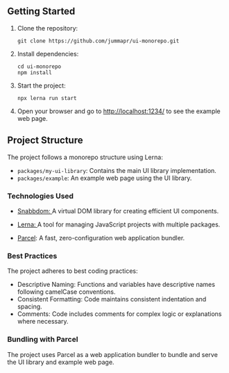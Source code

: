 ## Getting Started

1. Clone the repository:

   ```
   git clone https://github.com/jummapr/ui-monorepo.git
   ```

2. Install dependencies:

   ```
   cd ui-monorepo
   npm install
   ```

3. Start the project:

   ```
   npx lerna run start
   ```

4. Open your browser and go to [http://localhost:1234/](http://localhost:1234/) to see the example web page.

## Project Structure

The project follows a monorepo structure using Lerna:

- `packages/my-ui-library`: Contains the main UI library implementation.
- `packages/example`: An example web page using the UI library.

### Technologies Used

- [Snabbdom: ](https://github.com/snabbdom/snabbdom) A virtual DOM library for creating efficient UI components.
- [Lerna: ](https://lerna.js.org/) A tool for managing JavaScript projects with multiple packages.

- [Parcel](https://parceljs.org/): A fast, zero-configuration web application bundler.

### Best Practices

The project adheres to best coding practices:

- Descriptive Naming: Functions and variables have descriptive names following camelCase conventions.
- Consistent Formatting: Code maintains consistent indentation and spacing.
- Comments: Code includes comments for complex logic or explanations where necessary.

### Bundling with Parcel

The project uses Parcel as a web application bundler to bundle and serve the UI library and example web page.
